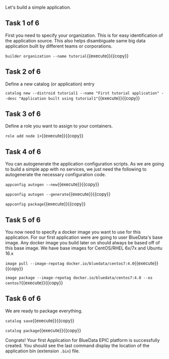 Let's build a simple application.

## Task 1 of 6
First you need to specify your organization. This is for easy identification of the application source. This also helps disambiguate same big data application built by different teams or corporations.

`builder organization --name tutorial`{{execute}}{{copy}}

## Task 2 of 6
Define a new catalog (or application) entry

`catalog new --distroid tutorial1 --name "First tutorial application" --desc "Application built using tutorial1"`{{execute}}{{copy}}

## Task 3 of 6
Define a role you want to assign to your containers.

`role add node 1+`{{execute}}{{copy}}

## Task 4 of 6

You can autogenerate the application configuration scripts. As we are going to build a simple app with no services, we just need the following to autogenerate the necessary configuration code.

`appconfig autogen --new`{{execute}}{{copy}}

`appconfig autogen --generate`{{execute}}{{copy}}

`appconfig package`{{execute}}{{copy}}

## Task 5 of 6
You now need to specify a docker image you want to use for this application. For our first application were are going to user BlueData's base image. Any docker image you build later on should always be based off of this base image. We have base images for CentOS/RHEL 6x/7x and Ubuntu 16.x

`image pull --image-repotag docker.io/bluedata/centos7:4.0`{{execute}}{{copy}}

`image package --image-repotag docker.io/bluedata/centos7:4.0 --os centos7`{{execute}}{{copy}}

## Task 6 of 6
We are ready to package everything.

`catalog save`{{execute}}{{copy}}

`catalog package`{{execute}}{{copy}}

Congrats! Your first Application for BlueData EPIC platform is successfully created. You should see the last command display the location of the application bin (extension `.bin`) file.
